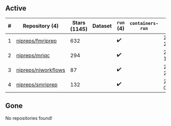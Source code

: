 ## Active
| # | Repository (4) | Stars (1145) | Dataset | `run` (4) | `containers-run` | Last Modified |
| --- | --- | --- | --- | --- | --- | --- |
| 1 | [nipreps/fmriprep](https://github.com/nipreps/fmriprep) | 632 |  | :heavy_check_mark: |  | 2024-10-08 21:36:43+00:00 |
| 2 | [nipreps/mriqc](https://github.com/nipreps/mriqc) | 294 |  | :heavy_check_mark: |  | 2024-09-25 13:24:10+00:00 |
| 3 | [nipreps/niworkflows](https://github.com/nipreps/niworkflows) | 87 |  | :heavy_check_mark: |  | 2024-09-03 22:11:04+00:00 |
| 4 | [nipreps/smriprep](https://github.com/nipreps/smriprep) | 132 |  | :heavy_check_mark: |  | 2024-10-03 01:20:32+00:00 |

## Gone
No repositories found!
